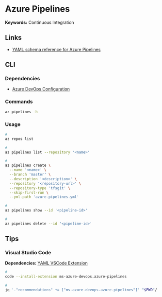 # Azure Pipelines

<!--
https://azuredevopslabs.com/labs/azuredevops/yaml/

${{ if eq(variables['Build.SourceBranch'], 'refs/heads/main')  }}:
${{ if ne(variables['Build.SourceBranch'], 'refs/heads/main')  }}:
${{ if startsWith(variables['Build.SourceBranch'], 'refs/pull/')  }}:
${{ if not(startsWith(variables['Build.SourceBranch'], 'refs/pull/'))  }}:
-->

**Keywords:** Continuous Integration

## Links

- [YAML schema reference for Azure Pipelines](https://learn.microsoft.com/en-us/azure/devops/pipelines/yaml-schema/?view=azure-pipelines)

## CLI

### Dependencies

- [Azure DevOps Configuration](/azure/services/devops/README.md#configuration)

### Commands

```sh
az pipelines -h
```

<!-- ### Configuration

**Refer:** `./azure-pipelines.yml`

```yml

``` -->

### Usage

```sh
#
az repos list

#
az pipelines list --repository '<name>'

#
az pipelines create \
  --name '<name>' \
  --branch 'master' \
  --description '<description>' \
  --repository '<repository-url>' \
  --repository-type 'tfsgit' \
  --skip-first-run \
  --yml-path 'azure-pipelines.yml'

#
az pipelines show --id '<pipeline-id>'

#
az pipelines delete --id '<pipeline-id>'
```

## Tips

### Visual Studio Code

**Dependencies:** [YAML VSCode Extension](/yaml.md#visual-studio-code)

```sh
#
code --install-extension ms-azure-devops.azure-pipelines

#
jq '."recommendations" += ["ms-azure-devops.azure-pipelines"]' "$PWD"/.vscode/extensions.json | sponge "$PWD"/.vscode/extensions.json
```
